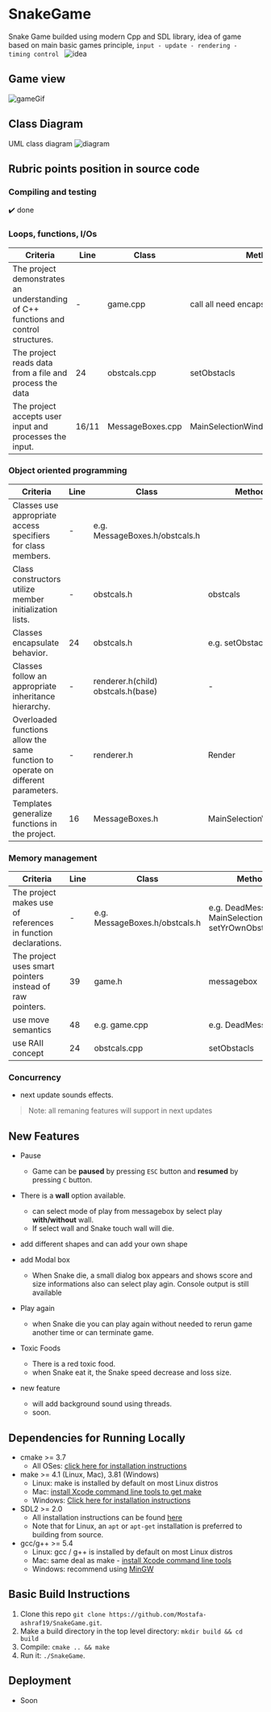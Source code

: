 # SnakeGame

Snake Game builded using modern Cpp and SDL library, idea of game based on main basic games principle, `input - update - rendering - timing control `
![idea](
https://github.com/Mostafa-ashraf19/SnakeGame/blob/master/Images/game-loop-simple.png?raw=true
)

## Game view 

![gameGif](
https://github.com/Mostafa-ashraf19/SnakeGame/blob/master/Images/game.gif?raw=true
)



## Class Diagram 
  UML class diagram
  ![diagram](
https://github.com/Mostafa-ashraf19/SnakeGame/blob/master/Images/Snake%20ClassDiagram.png?raw=true
)

## Rubric points position in source code

### Compiling and testing 

  :heavy_check_mark: done

### Loops, functions, I/Os

| Criteria | Line | Class | Method |
| ---------|------|-------|--------|
| The project demonstrates an understanding of C++ functions and control structures. | - | game.cpp |  call all need encapsulated functions  |
| The project reads data from a file and process the data | 24 | obstcals.cpp | setObstacls |
| The project accepts user input and processes the input. | 16/11 | MessageBoxes.cpp | MainSelectionWindow/DeadMessage |

### Object oriented programming

| Criteria | Line | Class | Method |
| ---------|------|-------|--------|
| Classes use appropriate access specifiers for class members. | - | e.g. MessageBoxes.h/obstcals.h |
| Class constructors utilize member initialization lists. | - | obstcals.h | obstcals |
| Classes encapsulate behavior. | 24 | obstcals.h | e.g. setObstacls |
| Classes follow an appropriate inheritance hierarchy. | - | renderer.h(child) obstcals.h(base) | - |
| Overloaded functions allow the same function to operate on different parameters. | - | renderer.h | Render |
| Templates generalize functions in the project. | 16 | MessageBoxes.h | MainSelectionWindow |

### Memory management

| Criteria | Line | Class | Method |
| ---------|------|-------|--------|
| The project makes use of references in function declarations. | - | e.g. MessageBoxes.h/obstcals.h | e.g. DeadMessage, MainSelectionWindow, setYrOwnObstacl |
| The project uses smart pointers instead of raw pointers. | 39 | game.h | messagebox |
| use move semantics  | 48 | e.g. game.cpp | e.g. DeadMessage |
| use RAII concept | 24 | obstcals.cpp | setObstacls |

### Concurrency
  * next update sounds effects.
 
 
> Note: all remaning features will support in next updates 

## New Features
* Pause
  * Game can be **paused** by pressing `ESC` button and **resumed** by pressing `C` button.  

* There is a **wall** option available. 
  * can select mode of play from messagebox by select play **with/without** wall. 
  * If select wall and Snake touch wall will die.
  
* add different shapes and can add your own shape

* add Modal box
  * When Snake die, a small dialog box appears and shows score and size informations also can select play agin. Console output is still available

* Play again
  * when Snake die you can play again without needed to rerun game another time or can terminate game. 

* Toxic Foods
  * There is a red toxic food.
  * when Snake eat it, the Snake speed decrease and  loss size.
  
* new feature  
  * will add background sound using threads.
  * soon.
 
## Dependencies for Running Locally
* cmake >= 3.7
  * All OSes: [click here for installation instructions](https://cmake.org/install/)
* make >= 4.1 (Linux, Mac), 3.81 (Windows)
  * Linux: make is installed by default on most Linux distros
  * Mac: [install Xcode command line tools to get make](https://developer.apple.com/xcode/features/)
  * Windows: [Click here for installation instructions](http://gnuwin32.sourceforge.net/packages/make.htm)
* SDL2 >= 2.0
  * All installation instructions can be found [here](https://wiki.libsdl.org/Installation)
  * Note that for Linux, an `apt` or `apt-get` installation is preferred to building from source.
* gcc/g++ >= 5.4
  * Linux: gcc / g++ is installed by default on most Linux distros
  * Mac: same deal as make - [install Xcode command line tools](https://developer.apple.com/xcode/features/)
  * Windows: recommend using [MinGW](http://www.mingw.org/)

## Basic Build Instructions

1. Clone this repo  `git clone https://github.com/Mostafa-ashraf19/SnakeGame.git`.
2. Make a build directory in the top level directory: `mkdir build && cd build`
3. Compile: `cmake .. && make`
4. Run it: `./SnakeGame`.

## Deployment
  - Soon
